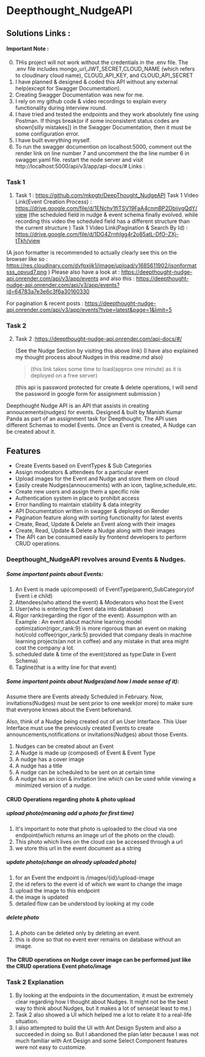 


# Deepthought_NudgeAPI


## Solutions Links :

#### Important Note : 
0. THis project will not work without the credentials in the .env file. The .env file includes
    mongo_url,JWT_SECRET,CLOUD_NAME (which refers to cloudinary cloud name), CLOUD_API_KEY, and 
    CLOUD_API_SECRET
1. I have planned & designed & coded this API without any external help(except for Swagger Documentation).
2. Creating Swagger Documentation was new for me. 
3. I rely on my github code &  video recordings to explain every functionality during interview round.
4. I have tried and tested the endpoints and they work absolutely fine using Postman. 
If things break(or if some inconsistent status codes are shown[silly mistakes]) in the Swagger Documentation, then it must be some configuration error.
5. I have built everything myself.
6. To run the swagger documention on localhost:5000, comment out the render link on line number 7 
    and uncomment the the line number 6 in swagger.yaml file. restart the node server and visit
    http://localhost:5000/api/v3/app/api-docs/#
Links : 

### Task 1

1. Task 1 : https://github.com/mkpgtr/DeepThought_NudgeAPI
    Task 1 Video Link(Event Creation Process) : https://drive.google.com/file/d/1ENchv1flTSV19FaA4cnmBP2DbiivgQdY/view
    (the scheduled field in nudge & event schema finally evolved. while recording this video the scheduled field has a different structure than the current structure )
    Task 1 Video Link(Pagination & Search By Id) : https://drive.google.com/file/d/1DG4Zrnhlgg4r2o85atL-DfO-ZXj-tTkh/view


(A json formatter is recommended to actually clearly see this on the browser like so : https://res.cloudinary.com/dvfpxjjk1/image/upload/v1685611902/jsonformatsss_opvud7.png )
Please also have a look at : https://deepthought-nudge-api.onrender.com/api/v3/app/events
and 
also this : https://deepthought-nudge-api.onrender.com/api/v3/app/events?id=64783a7e3e6c3f6a30160330

For pagination & recent posts : https://deepthought-nudge-api.onrender.com/api/v3/app/events?type=latest&page=1&limit=5

### Task 2

2. Task 2 :https://deepthought-nudge-api.onrender.com/api-docs/#/

    (See the Nudge Section by visiting this above link)
    (I have also explained my thought process about Nudges in this readme.md also)
    
     >(this link takes some time to load(approx one minute) as it is deployed on a free server)



    (this api is password protected for create & delete operations, I will send the password in google
    form for assignment submission
    )


Deepthought Nudge API is an API that assists in creating annoucements(nudges) for events. Designed & built by Manish Kumar Panda as part of an assignment task for Deepthought. The API uses different Schemas to model Events. Once an Event is created, A Nudge can be created about it. 


## Features

- Create Events based on EventTypes & Sub Categories
- Assign moderators & attendees for a particular event
- Upload images for the Event and Nudge and store them on cloud
- Easily create Nudges(annoucements) with an icon, tagline,schedule,etc.
- Create new users and assign them a specific role
- Authentication system in place to prohibit access
- Error handling to maintain stability & data integrity 
- API Documentation written in swagger & deployed on Render
- Pagination feature along with sorting functionality for latest events
- Create, Read, Update & Delete an Event along with their images
- Create, Read, Update & Delete a Nudge along with their images
- The API can be consumed easily by frontend developers to perform CRUD operations.


### Deepthought_NudgeAPI revolves around Events & Nudges.




##### Some important points about Events:
1. An Event is made up(composed) of EventType(parent),SubCategory(of Event i.e child)
2. Attendees(who attend the event) & Moderators who host the Event
3. User(who is entering the Event data into database)
4. Rigor rank(regarding the rigor of the event).
 Assumption with an Example : An event about machine learning model optimization(rigor_rank:9) is more rigorous than an event on making hot/cold coffee(rigor_rank:5) provided that company deals in machine learning projects(an not in coffee) and any mistake in that area might cost the company a lot.
6. scheduled date & time of the event(stored as type:Date in Event Schema)
7. Tagline(that is a witty line for that event)

##### Some important points about Nudges(and how I made sense of it):

Assume there are Events already Scheduled in February. Now, invitations(Nudges) must be sent
prior to one week(or more) to make sure that everyone knows about the Event beforehand.

Also, think of a Nudge being created out of an User Interface. This User Interface must use the previously created Events to create announcements,notifications or invitations(Nudges) about those Events.

1. Nudges can be created about an Event
2. A Nudge is made up (composed) of Event & Event Type
3. A nudge has a cover image
4. A nudge has a title
5. A nudge can be scheduled to be sent on at certain time
6. A nudge has an icon & invitation line which can be used while viewing a minimized version of a nudge.

#### CRUD Operations regarding photo & photo upload
##### upload photo(meaning add a photo for first time)
1. It's important to note that photo  is uploaded to the cloud via one endpoint(which returns an image url of the photo on the cloud).
2. This photo which lives on the cloud can be accessed through a url
3. we store this url in the event document as a string
  
##### update photo(change an already uploaded photo)

1. for an Event the endpoint is /images/{id}/upload-image
2. the id refers to the event id of which we want to change the image
3. upload the image to this endpoint
4. the image is updated
5. detailed flow can be understood by looking at my code

##### delete photo

1. A photo can be deleted only by deleting an event.
2. this is done so that no event ever remains on database without an image.

#### The CRUD operations on Nudge cover image can be performed just like the CRUD operations Event photo/image


### Task 2 Explanation

1. By looking at the endpoints in the documentation, it must be extremely clear regarding how I thought 
    about Nudges. It might not be the best way to think about Nudges, but it makes a lot of sense(at least to me.)
2. Task 2 also showed a UI which helped me a lot to relate it to a real-life situation.
3. I also attempted to build the UI with Ant Design System and also a succeeded in doing so. But I      abandoned the plan later because I was not much familiar with Ant Design and some Select    Component features were not easy to customize.